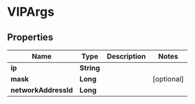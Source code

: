 # VIPArgs

## Properties
Name | Type | Description | Notes
------------ | ------------- | ------------- | -------------
**ip** | **String** |  | 
**mask** | **Long** |  |  [optional]
**networkAddressId** | **Long** |  | 
